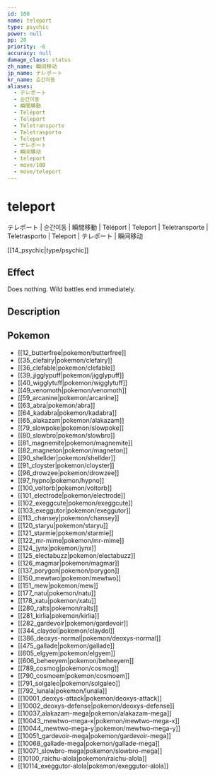 ```yaml
---
id: 100
name: teleport
type: psychic
power: null
pp: 20
priority: -6
accuracy: null
damage_class: status
zh_name: 瞬间移动
jp_name: テレポート
kr_name: 순간이동
aliases:
  - テレポート
  - 순간이동
  - 瞬間移動
  - Téléport
  - Teleport
  - Teletransporte
  - Teletrasporto
  - Teleport
  - テレポート
  - 瞬间移动
  - teleport
  - move/100
  - move/teleport
---
```

# teleport
    
テレポート | 순간이동 | 瞬間移動 | Téléport | Teleport | Teletransporte | Teletrasporto | Teleport | テレポート | 瞬间移动

[[14_psychic|type/psychic]]

## Effect

Does nothing.  Wild battles end immediately.

## Description



## Pokemon

- [[12_butterfree|pokemon/butterfree]]
- [[35_clefairy|pokemon/clefairy]]
- [[36_clefable|pokemon/clefable]]
- [[39_jigglypuff|pokemon/jigglypuff]]
- [[40_wigglytuff|pokemon/wigglytuff]]
- [[49_venomoth|pokemon/venomoth]]
- [[59_arcanine|pokemon/arcanine]]
- [[63_abra|pokemon/abra]]
- [[64_kadabra|pokemon/kadabra]]
- [[65_alakazam|pokemon/alakazam]]
- [[79_slowpoke|pokemon/slowpoke]]
- [[80_slowbro|pokemon/slowbro]]
- [[81_magnemite|pokemon/magnemite]]
- [[82_magneton|pokemon/magneton]]
- [[90_shellder|pokemon/shellder]]
- [[91_cloyster|pokemon/cloyster]]
- [[96_drowzee|pokemon/drowzee]]
- [[97_hypno|pokemon/hypno]]
- [[100_voltorb|pokemon/voltorb]]
- [[101_electrode|pokemon/electrode]]
- [[102_exeggcute|pokemon/exeggcute]]
- [[103_exeggutor|pokemon/exeggutor]]
- [[113_chansey|pokemon/chansey]]
- [[120_staryu|pokemon/staryu]]
- [[121_starmie|pokemon/starmie]]
- [[122_mr-mime|pokemon/mr-mime]]
- [[124_jynx|pokemon/jynx]]
- [[125_electabuzz|pokemon/electabuzz]]
- [[126_magmar|pokemon/magmar]]
- [[137_porygon|pokemon/porygon]]
- [[150_mewtwo|pokemon/mewtwo]]
- [[151_mew|pokemon/mew]]
- [[177_natu|pokemon/natu]]
- [[178_xatu|pokemon/xatu]]
- [[280_ralts|pokemon/ralts]]
- [[281_kirlia|pokemon/kirlia]]
- [[282_gardevoir|pokemon/gardevoir]]
- [[344_claydol|pokemon/claydol]]
- [[386_deoxys-normal|pokemon/deoxys-normal]]
- [[475_gallade|pokemon/gallade]]
- [[605_elgyem|pokemon/elgyem]]
- [[606_beheeyem|pokemon/beheeyem]]
- [[789_cosmog|pokemon/cosmog]]
- [[790_cosmoem|pokemon/cosmoem]]
- [[791_solgaleo|pokemon/solgaleo]]
- [[792_lunala|pokemon/lunala]]
- [[10001_deoxys-attack|pokemon/deoxys-attack]]
- [[10002_deoxys-defense|pokemon/deoxys-defense]]
- [[10037_alakazam-mega|pokemon/alakazam-mega]]
- [[10043_mewtwo-mega-x|pokemon/mewtwo-mega-x]]
- [[10044_mewtwo-mega-y|pokemon/mewtwo-mega-y]]
- [[10051_gardevoir-mega|pokemon/gardevoir-mega]]
- [[10068_gallade-mega|pokemon/gallade-mega]]
- [[10071_slowbro-mega|pokemon/slowbro-mega]]
- [[10100_raichu-alola|pokemon/raichu-alola]]
- [[10114_exeggutor-alola|pokemon/exeggutor-alola]]

